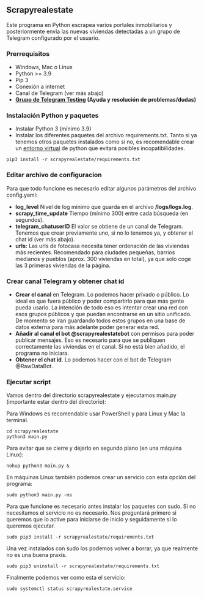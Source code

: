 ## Scrapyrealestate

Este programa en Python escrapea varios portales inmobiliarios y posteriormente envía las nuevas viviendas detectadas a un grupo de Telegram configurado por el usuario.

### Prerrequisitos

- Windows, Mac o Linux
- Python >= 3.9
- Pip 3
- Conexión a internet
- Canal de Telegram (ver más abajo)
- <b><a href="https://t.me/scrapyrealestate_testing">Grupo de Telegram Testing</a> (Ayuda y resolución de problemas/dudas)</b>

### Instalación Python y paquetes
- Instalar Python 3 (mínimo 3.9)
- Instalar los diferentes paquetes del archivo requirements.txt. Tanto si ya tenemos otros paquetes instalados como si no, es recomendable crear un <a href="https://docs.python.org/es/3/tutorial/venv.html">entorno virtual</a> de python que evitará posibles incopatibilidades.

```
pip3 install -r scrapyrealestate/requirements.txt
```
### Editar archivo de configuracion

Para que todo funcione es necesario editar algunos parámetros del archivo config.yaml:

- **log_level** Nivel de log mínimo que guarda en el archivo **/logs/logs.log**.
- **scrapy_time_update** Tiempo (mínimo 300) entre cada búsqueda (en segundos).
- **telegram_chatuserID** El valor se obtiene de un canal de Telegram. Tenemos que crear previamente uno, si no lo tenemos ya, y obtener el chat id (ver más abajo).
- **urls:** Las urls de fotocasa necesita tener ordenación de las viviendas más recientes. Recomendado para ciudades pequeñas, barrios medianos y pueblos (aprox. 300 viviendas en total), ya que solo coge las 3 primeras viviendas de la página.
 

### Crear canal Telegram y obtener chat id
- **Crear el canal** en Telegram. Lo podemos hacer privado o público. Lo ideal es que fuera público y poder compartirlo para que más gente pueda usarlo. La intención de todo eso es intentar crear una red con esos grupos públicos y que puedan encontrarse en un sitio unificado. De momento se iran guardando todos estos grupos en una base de datos externa para más adelante poder generar esta red.
- **Añadir al canal el bot @scrapyrealestatebot** con permisos para poder publicar mensajes. Eso es necesario para que se publiquen correctamente las viviendas en el canal. Si no está bien añadido, el programa no iniciara.
- **Obtener el chat id**. Lo podemos hacer con el bot de Telegram @RawDataBot.

### Ejecutar script 
Vamos dentro del directorio scrapyrealestate y ejecutamos main.py (importante estar dentro del directorio):

Para Windows es recomendable usar PowerShell y para Linux y Mac la terminal.
```
cd scrapyrealestate
python3 main.py
```
Para evitar que se cierre y dejarlo en segundo plano (en una máquina Linux):

```
nohup python3 main.py &
```
En máquinas Linux también podemos crear un servicio con esta opción del programa:
```
sudo python3 main.py -ms
```
Para que funcione es necesario antes instalar los paquetes con sudo. Si no necesitamos el servicio no es necesario.
Nos preguntará primero si queremos que lo active para iniciarse de inicio y seguidamente si lo queremos ejecutar.
```
sudo pip3 install -r scrapyrealestate/requirements.txt
```
Una vez instalados con sudo los podemos volver a borrar, ya que realmente no es una buena praxis.
```
sudo pip3 uninstall -r scrapyrealestate/requirements.txt
```
Finalmente podemos ver como esta el servicio:
````
sudo systemctl status scrapyrealestate.service
````